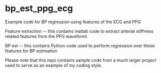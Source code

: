 # bp_est_ppg_ecg
Example code for BP regression using features of the ECG and PPG

Feature extraction -- this contains matlab code to extract arterial stiffness related features from the PPG waveform\

BP est -- this contains Python code used to perform regression over these features for BP estimation

Please note that this repo contains sample code from a much larger project used to serve as an example of my coding style.
